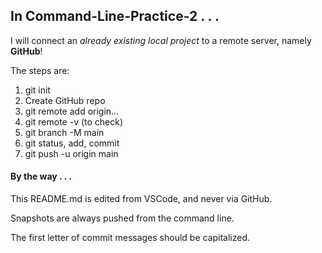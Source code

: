<h2>In Command-Line-Practice-2 . . .</h2>

I will connect an <em>already existing local project</em> to a remote server, namely <strong>GitHub</strong>!

The steps are:
<ol>
<li>git init</li>
<li>Create GitHub repo</li>
<li>git remote add origin...</li>
<li>git remote -v (to check)</li>
<li>git branch -M main</li>
<li>git status, add, commit</li>
<li>git push -u origin main</li>
</ol>

<h4>By the way . . .</h4>

This README.md is edited from VSCode, and never via GitHub.

Snapshots are always pushed from the command line.

The first letter of commit messages should be capitalized.
